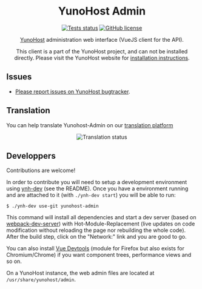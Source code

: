 <h1 align="center">YunoHost Admin</h1>

<div align="center">
 
[![Tests status](https://github.com/YunoHost/yunohost-admin/actions/workflows/eslint.yml/badge.svg)](https://github.com/YunoHost/yunohost-admin/actions/workflows/eslint.yml)
[![GitHub license](https://img.shields.io/github/license/YunoHost/yunohost-admin)](https://github.com/YunoHost/yunohost-admin/blob/dev/LICENSE)

[YunoHost](https://yunohost.org) administration web interface (VueJS client for the API).

This client is a part of the YunoHost project, and can not be installed directly. Please visit the YunoHost website for [installation instructions](https://yunohost.org/install).
  
</div>

Issues
------

- [Please report issues on YunoHost bugtracker](https://github.com/YunoHost/issues).

Translation
-----------

You can help translate Yunohost-Admin on our [translation platform](https://translate.yunohost.org/engage/yunohost/?utm_source=widget)

<div align="center"><img src="https://translate.yunohost.org/widgets/yunohost/-/admin/horizontal-auto.svg" alt="Translation status" /></div>

Developpers
-------------

Contributions are welcome!

In order to contribute you will need to setup a development environment using [ynh-dev](https://github.com/YunoHost/ynh-dev) (see the README).
Once you have a environment running and are attached to it (with `./ynh-dev start`) you will be able to run:

```
$ ./ynh-dev use-git yunohost-admin
```

This command will install all dependencies and start a dev server (based on [webpack-dev-server](https://github.com/webpack/webpack-dev-server)) with Hot-Module-Replacement (live updates on code modification without reloading the page nor rebuilding the whole code). After the build step, click on the "Network:" link and you are good to go.

You can also install [Vue Devtools](https://addons.mozilla.org/fr/firefox/addon/vue-js-devtools/) (module for Firefox but also exists for Chromium/Chrome) if you want component trees, performance views and so on.

On a YunoHost instance, the web admin files are located at `/usr/share/yunohost/admin`.
